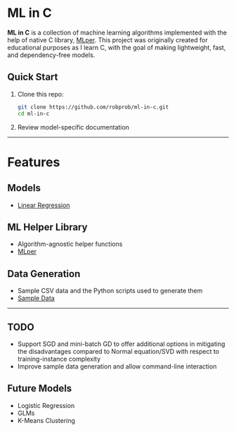 # ML in C
**ML in C** is a collection of machine learning algorithms implemented with the help of native C library, [MLper](https://github.com/robprob/mlper/tree/main). This project was originally created for educational purposes as I learn C, with the goal of making lightweight, fast, and dependency-free models.

## Quick Start
1. Clone this repo:
   ```bash
   git clone https://github.com/robprob/ml-in-c.git
   cd ml-in-c
   ```
2. Review model-specific documentation

---
# Features
## Models
- [Linear Regression](https://github.com/robprob/ml-in-c/tree/main/linear-regression)
## ML Helper Library
- Algorithm-agnostic helper functions
- [MLper](https://github.com/robprob/ml-in-c/tree/main/mlper)
## Data Generation
- Sample CSV data and the Python scripts used to generate them
- [Sample Data](https://github.com/robprob/ml-in-c/tree/main/sample-data)

---
## TODO
- Support SGD and mini-batch GD to offer additional options in mitigating the disadvantages compared to Normal equation/SVD with respect to training-instance complexity
- Improve sample data generation and allow command-line interaction

## Future Models
- Logistic Regression
- GLMs
- K-Means Clustering
